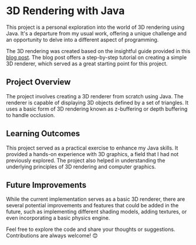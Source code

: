 # 3D Rendering with Java

This project is a personal exploration into the world of 3D rendering using Java. It's a departure from my usual work, offering a unique challenge and an opportunity to delve into a different aspect of programming.

The 3D rendering was created based on the insightful guide provided in this [blog post](http://blog.rogach.org/2015/08/how-to-create-your-own-simple-3d-render.html). The blog post offers a step-by-step tutorial on creating a simple 3D renderer, which served as a great starting point for this project.

## Project Overview

The project involves creating a 3D renderer from scratch using Java. The renderer is capable of displaying 3D objects defined by a set of triangles. It uses a basic form of 3D rendering known as z-buffering or depth buffering to handle occlusion.

## Learning Outcomes

This project served as a practical exercise to enhance my Java skills. It provided a hands-on experience with 3D graphics, a field that I had not previously explored. The project also helped in understanding the underlying principles of 3D rendering and computer graphics.

## Future Improvements

While the current implementation serves as a basic 3D renderer, there are several potential improvements and features that could be added in the future, such as implementing different shading models, adding textures, or even incorporating a basic physics engine.

Feel free to explore the code and share your thoughts or suggestions. Contributions are always welcome! 😊
